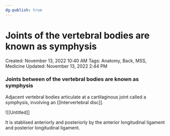 ```yaml
---
dg-publish: true
---
```


# Joints of the vertebral bodies are known as symphysis

Created: November 13, 2022 10:40 AM
Tags: Anatomy, Back, MSS, Medicine
Updated: November 13, 2022 2:44 PM

### Joints between of the vertebral bodies are known as symphysis

Adjacent vertebral bodies articulate at a cartilaginous joint called a symphysis, involving an [[Intervertebral disc]].

![[Untitled]]

It is stablised anteriorly and posteriorly by the anterior longitudinal ligament and posterior longitudinal ligament.